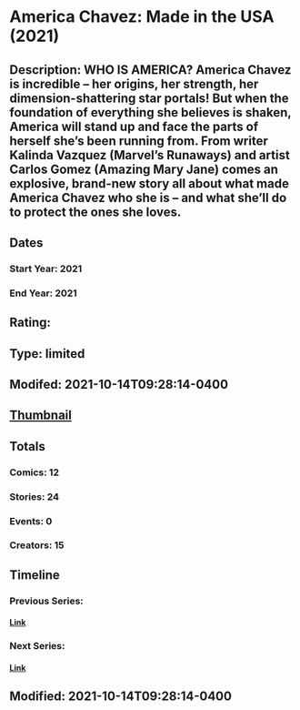 # America Chavez: Made in the USA (2021)
## Description: WHO IS AMERICA? America Chavez is incredible – her origins, her strength, her dimension-shattering star portals! But when the foundation of everything she believes is shaken, America will stand up and face the parts of herself she’s been running from. From writer Kalinda Vazquez (Marvel’s Runaways) and artist Carlos Gomez (Amazing Mary Jane) comes an explosive, brand-new story all about what made America Chavez who she is – and what she’ll do to protect the ones she loves. 
## Dates
### Start Year: 2021
### End Year: 2021
## Rating: 
## Type: limited
## Modifed: 2021-10-14T09:28:14-0400
## [Thumbnail](http://i.annihil.us/u/prod/marvel/i/mg/3/70/60354449c27af.jpg)
## Totals
### Comics: 12
### Stories: 24
### Events: 0
### Creators: 15
## Timeline
### Previous Series: 
#### [Link]()
### Next Series: 
#### [Link]()
## Modified: 2021-10-14T09:28:14-0400